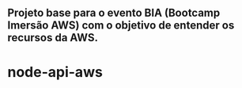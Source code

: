 ## Projeto base para o evento BIA (Bootcamp Imersão AWS) com o objetivo de entender os recursos da AWS.
# node-api-aws
